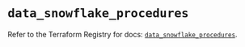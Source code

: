 # `data_snowflake_procedures`

Refer to the Terraform Registry for docs: [`data_snowflake_procedures`](https://registry.terraform.io/providers/snowflake-labs/snowflake/0.83.1/docs/data-sources/procedures).
